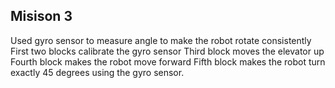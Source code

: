 ## Misison 3
Used gyro sensor to measure angle to make the robot rotate consistently
First two blocks calibrate the gyro sensor
Third block moves the elevator up
Fourth block makes the robot move forward
Fifth block makes the robot turn exactly 45 degrees using the gyro sensor. 
